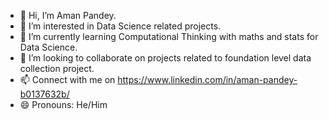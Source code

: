 - 👋 Hi, I’m Aman Pandey.
- 👀 I’m interested in Data Science related projects.
- 🌱 I’m currently learning Computational Thinking with maths and stats for Data Science.
- 💞️ I’m looking to collaborate on projects related to  foundation level data collection project.
- 📫 Connect with me on https://www.linkedin.com/in/aman-pandey-b0137632b/
- 😄 Pronouns: He/Him


<!---
AmanPandey6263/AmanPandey6263 is a ✨ special ✨ repository because its `README.md` (this file) appears on your GitHub profile.
You can click the Preview link to take a look at your changes.
--->
